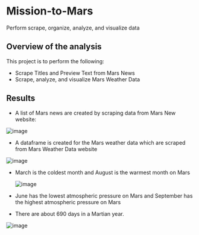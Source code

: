 # Mission-to-Mars
Perform scrape, organize, analyze, and visualize data

## Overview of the analysis
This project is to perform the following:
  - Scrape Titles and Preview Text from Mars News
  - Scrape, analyze, and visualize Mars Weather Data
  
## Results
  - A list of Mars news are created by scraping data from Mars New website:
  
  ![image](https://user-images.githubusercontent.com/110554264/195435092-1ec9b56c-a0cb-4306-b273-469f21954506.png)

  - A dataframe is created for the Mars weather data which are scraped from Mars Weather Data website
  
  ![image](https://user-images.githubusercontent.com/110554264/195435788-df06954f-831c-4247-86cd-fc2223d1834f.png)

  - March is the coldest month and August is the warmest month on Mars
    
    ![image](https://user-images.githubusercontent.com/110554264/195435917-28cfd414-9dd5-433c-ae0d-28b2d6c42c01.png)

  -  June has the lowest atmospheric pressure on Mars and September has the highest atmospheric pressure on Mars
  -  There are about 690 days in a Martian year.
  
  ![image](https://user-images.githubusercontent.com/110554264/195436137-d6c63086-deed-4c71-b103-155bb906e721.png)


